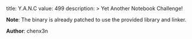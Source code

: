 title: Y.A.N.C
value: 499
description: > Yet Another Notebook Challenge!

**Note**: The binary is already patched to use the provided library and linker.

**Author**: chenx3n
